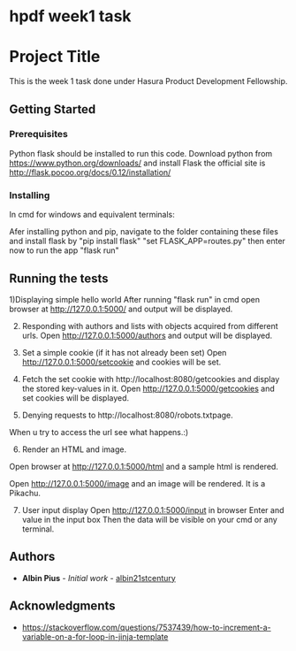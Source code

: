 ﻿# hpdf week1 task
# Project Title
This is the week 1 task done under Hasura Product Development Fellowship.

## Getting Started


### Prerequisites
Python flask should be installed to run this code.
Download python from https://www.python.org/downloads/ and install
Flask the official site is http://flask.pocoo.org/docs/0.12/installation/


### Installing

In cmd for windows and equivalent terminals:

Afer installing python and pip, navigate to the folder containing these files and install flask by "pip install flask"
"set FLASK_APP=routes.py"
then enter
now to run the app
"flask run"


## Running the tests
1)Displaying simple hello world 
 After running "flask run" in cmd open browser at http://127.0.0.1:5000/ and output will be displayed.


2) Responding with authors and lists with objects acquired from different urls.
 Open http://127.0.0.1:5000/authors and output will be displayed.

3) Set a simple cookie (if it has not already been set) 
 Open http://127.0.0.1:5000/setcookie and cookies will be set.
4) Fetch the set cookie with http://localhost:8080/getcookies​ and display
 the stored key-values in it.
 Open http://127.0.0.1:5000/getcookies and set cookies will be displayed.


5) Denying requests to  http://localhost:8080/robots.txt​ page. 

 When u try to access the url see what happens.:)

6) Render an HTML and image.

 Open browser at  http://127.0.0.1:5000/html and a sample html is rendered.

 Open http://127.0.0.1:5000/image and an image will be rendered. It is a Pikachu.

7) User input display
 Open http://127.0.0.1:5000/input in browser
 Enter and value in the input box
 Then the data will be visible on your cmd or any terminal.


## Authors

* **Albin Pius** - *Initial work* - [albin21stcentury](https://github.com/albin21stcentury)




## Acknowledgments

* https://stackoverflow.com/questions/7537439/how-to-increment-a-variable-on-a-for-loop-in-jinja-template

